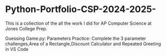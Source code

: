 # Python-Portfolio-CSP-2024-2025-
This is a collection of the all the work I did for AP Computer Science at Jones College Prep.


Guessing Game.py: 
Parameters Practice: Complete the 3 parameter challenges,Area of a Rectangle,Discount Calculator and Repeated Greeting in VS Code

